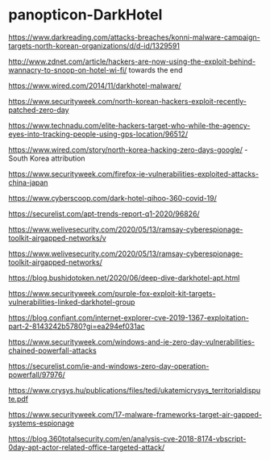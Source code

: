 # panopticon-DarkHotel

https://www.darkreading.com/attacks-breaches/konni-malware-campaign-targets-north-korean-organizations/d/d-id/1329591

http://www.zdnet.com/article/hackers-are-now-using-the-exploit-behind-wannacry-to-snoop-on-hotel-wi-fi/ towards the end

https://www.wired.com/2014/11/darkhotel-malware/

https://www.securityweek.com/north-korean-hackers-exploit-recently-patched-zero-day

https://www.technadu.com/elite-hackers-target-who-while-the-agency-eyes-into-tracking-people-using-gps-location/96512/

https://www.wired.com/story/north-korea-hacking-zero-days-google/ - South Korea attribution

https://www.securityweek.com/firefox-ie-vulnerabilities-exploited-attacks-china-japan

https://www.cyberscoop.com/dark-hotel-qihoo-360-covid-19/

https://securelist.com/apt-trends-report-q1-2020/96826/

https://www.welivesecurity.com/2020/05/13/ramsay-cyberespionage-toolkit-airgapped-networks/v

https://www.welivesecurity.com/2020/05/13/ramsay-cyberespionage-toolkit-airgapped-networks/

https://blog.bushidotoken.net/2020/06/deep-dive-darkhotel-apt.html

https://www.securityweek.com/purple-fox-exploit-kit-targets-vulnerabilities-linked-darkhotel-group

https://blog.confiant.com/internet-explorer-cve-2019-1367-exploitation-part-2-8143242b5780?gi=ea294ef031ac

https://www.securityweek.com/windows-and-ie-zero-day-vulnerabilities-chained-powerfall-attacks

https://securelist.com/ie-and-windows-zero-day-operation-powerfall/97976/

https://www.crysys.hu/publications/files/tedi/ukatemicrysys_territorialdispute.pdf

https://www.securityweek.com/17-malware-frameworks-target-air-gapped-systems-espionage

https://blog.360totalsecurity.com/en/analysis-cve-2018-8174-vbscript-0day-apt-actor-related-office-targeted-attack/
